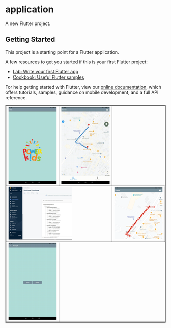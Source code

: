 # application

A new Flutter project.

## Getting Started

This project is a starting point for a Flutter application.

A few resources to get you started if this is your first Flutter project:

- [Lab: Write your first Flutter app](https://flutter.dev/docs/get-started/codelab)
- [Cookbook: Useful Flutter samples](https://flutter.dev/docs/cookbook)

For help getting started with Flutter, view our
[online documentation](https://flutter.dev/docs), which offers tutorials,
samples, guidance on mobile development, and a full API reference.

<table border="2" align="center">
  
  
  <tr>
    <td><img src="https://github.com/mahirkursun/Flutter_App_Examples/blob/main/images/loginAnimation.gif" width="200" /></td>
    <td><img src="https://github.com/mahirkursun/Flutter_App_Examples/blob/main/images/animation2.gif" width="200"/></td>
 <tr>
    <td colspan="2"><img src="https://github.com/mahirkursun/Flutter_App_Examples/blob/main/images/konum3.JPG" width="200"/></td>
    <td colspan="2"><img src="https://github.com/mahirkursun/Flutter_App_Examples/blob/main/images/konum4.png" width="200"/></td>
</tr>
    <td><img src="https://github.com/mahirkursun/Flutter_App_Examples/blob/main/images/animation4.gif" width="200"/></td>
    
  </tr>
  </table>
